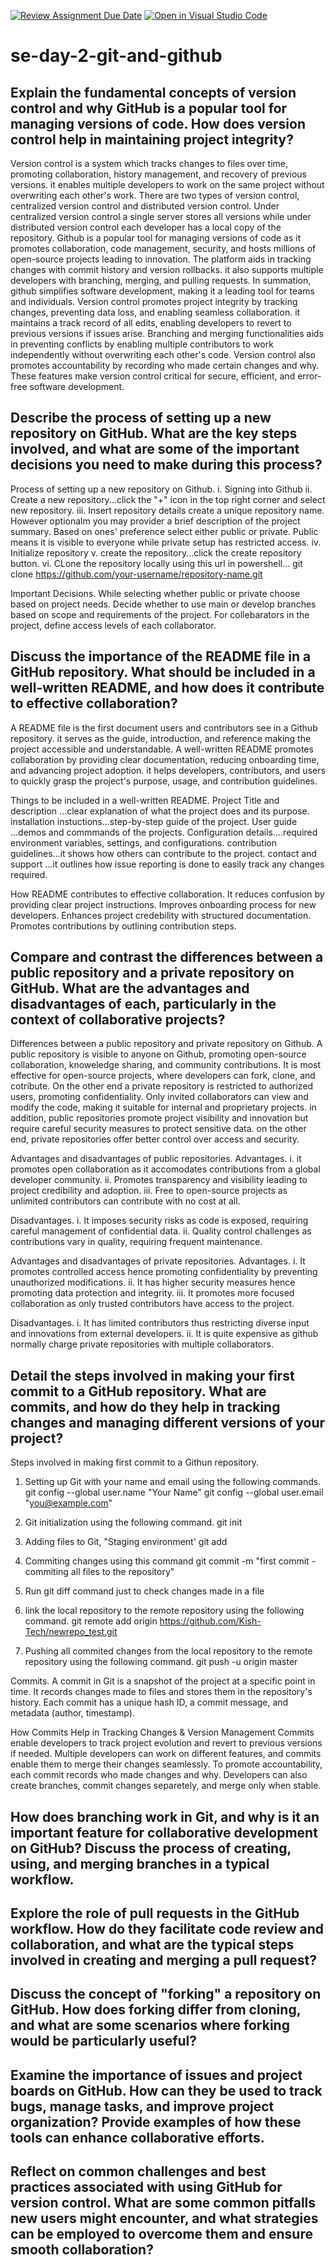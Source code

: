 [![Review Assignment Due Date](https://classroom.github.com/assets/deadline-readme-button-22041afd0340ce965d47ae6ef1cefeee28c7c493a6346c4f15d667ab976d596c.svg)](https://classroom.github.com/a/8wgCKhpZ)
[![Open in Visual Studio Code](https://classroom.github.com/assets/open-in-vscode-2e0aaae1b6195c2367325f4f02e2d04e9abb55f0b24a779b69b11b9e10269abc.svg)](https://classroom.github.com/online_ide?assignment_repo_id=18426053&assignment_repo_type=AssignmentRepo)
# se-day-2-git-and-github
## Explain the fundamental concepts of version control and why GitHub is a popular tool for managing versions of code. How does version control help in maintaining project integrity?
Version control is a system which tracks changes to files over time, promoting collaboration, history management, and recovery of previous versions. it enables multiple developers to work on the same project without overwriting each other's work. There are two types of version control, centralized version control and distributed version control. Under centralized version control a single server stores all versions while under distributed version control each developer has a local copy of the repository. 
Github is a popular tool for managing versions of code as it promotes collaboration, code management, security, and hosts millions of open-source projects leading to innovation. The platform aids in tracking changes with commit history and version rollbacks. it also supports multiple developers with branching, merging, and pulling requests. In summation, github simplifies software development, making it a leading tool for teams and individuals. 
Version control promotes project integrity by tracking changes, preventing data loss, and enabling seamless collaboration. it maintains a track record of all edits, enabling developers to revert to previous versions if issues arise. Branching and merging functionalities aids in preventing conflicts by enabling multiple contributors to work independently without overwriting each other's code. Version control also promotes accountability by recording who made certain changes and why. These features make version control critical for secure, efficient, and error-free software development. 
## Describe the process of setting up a new repository on GitHub. What are the key steps involved, and what are some of the important decisions you need to make during this process?
Process of setting up a new repository on Github.
i. Signing into Github
ii. Create a new repository...click the "+" icon in the top right corner and select new repository.
iii. Insert repository details 
    create a unique repository name.
    However optionalm you may provider a brief description of the project 
    summary.
    Based on ones' preference select either public or private. Public means 
    it is visible to everyone while private setup has restricted access. 
iv. Initialize repository
v. create the repository...click the create repository button.
vi. CLone the repository locally using this url in powershell...
git clone https://github.com/your-username/repository-name.git

Important Decisions.
While selecting whether public or private choose based on project needs. 
Decide whether to use main or develop branches based on scope and requirements of the project.
For collebarators in the project, define access levels of each collaborator. 

    

## Discuss the importance of the README file in a GitHub repository. What should be included in a well-written README, and how does it contribute to effective collaboration?
A README file is the first document users and contributors see in a Github repository. it serves as the guide, introduction, and reference making the project accessible and understandable. A well-written README promotes collaboration by providing clear documentation, reducing onboarding time, and advancing project adoption. it helps developers, contributors, and users to quickly grasp the project's purpose, usage, and contribution guidelines. 

Things to be included in a well-written README.
Project Title and description ...clear explanation of what the project does and its purpose.
installation instuctions...step-by-step guide of the project.
User guide ...demos and commmands of the projects. 
Configuration details....required environment variables, settings, and configurations. 
contribution guidelines...it shows how others can contribute to the project.
contact and support ...it outlines how issue reporting is done to easily track any changes required.

How README contributes to effective collaboration.
It reduces confusion by providing clear project instructions.
Improves onboarding process for new developers.
Enhances project credebility with structured documentation. 
Promotes contributions by outlining contribution steps. 



## Compare and contrast the differences between a public repository and a private repository on GitHub. What are the advantages and disadvantages of each, particularly in the context of collaborative projects?

Differences between a public repository and private repository on Github.
A public repository is visible to anyone on Github, promoting open-source collaboration, knoweledge sharing, and community contributions. It is most effective for open-source projects, where developers can fork, clone, and cotribute. On the other end a private repository is restricted to authorized users, promoting confidentiality. Only invited collaborators can view and modify the code, making it suitable for internal and proprietary projects. 
in addition, public repositories promote project visibility and innovation but require careful security measures to protect sensitive data. on the other end, private repositories offer better control over access and security.

Advantages and disadvantages of public repositories.
Advantages.
i. it promotes open collaboration as it accomodates contributions from a global developer community. 
ii. Promotes transparency and visibility leading to project credibility and adoption.
iii. Free to open-source projects as unlimited contributors can contribute with no cost at all.

Disadvantages.
i. It imposes security risks as code is exposed, requiring careful management of confidential data.
ii. Quality control challenges as contributions vary in quality, requiring frequent maintenance.

Advantages and disadvantages of private repositories.
Advantages.
i. It promotes controlled access hence promoting confidentiality by preventing unauthorized modifications.
ii. It has higher security measures hence promoting data protection and integrity.
iii. It promotes more focused collaboration as only trusted contributors have access to the project. 

Disadvantages.
i. It has limited contributors thus restricting diverse input and innovations from external developers. 
ii. It is quite expensive as github normally charge private repositories with multiple collaborators.


## Detail the steps involved in making your first commit to a GitHub repository. What are commits, and how do they help in tracking changes and managing different versions of your project?
Steps involved in making first commit to a Githun repository.
1. Setting up Git with your name and email using the following commands.
   git config --global user.name "Your Name"
   git config --global user.email "you@example.com"
2. Git initialization using the following command.
   git init
3. Adding files to Git, "Staging environment'
   git add
4. Commiting changes using this command
   git commit -m "first commit - commiting all files to the repository"
5. Run git diff command just to check changes made in a file
6. link the local repository to the remote repository using the following 
    command. 
    git remote add origin https://github.com/Kish-Tech/newrepo_test.git

7. Pushing all commited changes from the local repository to the remote 
   repository using the following command.
   git push -u origin master

Commits.
A commit in Git is a snapshot of the project at a specific point in time. It records changes made to files and stores them in the repository's history. Each commit has a unique hash ID, a commit message, and metadata (author, timestamp). 

How Commits Help in Tracking Changes & Version Management
Commits enable developers to track project evolution and revert to previous versions if needed. Multiple developers can work on different features, and commits enable them to merge their changes seamlessly. To promote accountability, each commit records who made changes and why. Developers can also create branches, commit changes separetely, and merge only when stable. 
   
   
## How does branching work in Git, and why is it an important feature for collaborative development on GitHub? Discuss the process of creating, using, and merging branches in a typical workflow.

## Explore the role of pull requests in the GitHub workflow. How do they facilitate code review and collaboration, and what are the typical steps involved in creating and merging a pull request?

## Discuss the concept of "forking" a repository on GitHub. How does forking differ from cloning, and what are some scenarios where forking would be particularly useful?

## Examine the importance of issues and project boards on GitHub. How can they be used to track bugs, manage tasks, and improve project organization? Provide examples of how these tools can enhance collaborative efforts.

## Reflect on common challenges and best practices associated with using GitHub for version control. What are some common pitfalls new users might encounter, and what strategies can be employed to overcome them and ensure smooth collaboration?
